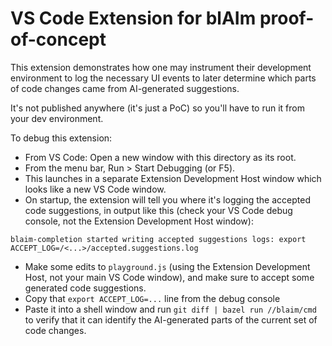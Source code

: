 # VS Code Extension for blAIm proof-of-concept

This extension demonstrates how one may instrument their development environment to log the necessary UI events to later determine which parts of code changes came from AI-generated suggestions.

It's not published anywhere (it's just a PoC) so you'll have to run it from your dev environment.

To debug this extension:
- From VS Code: Open a new window with this directory as its root.
- From the menu bar, Run > Start Debugging (or F5).
- This launches in a separate Extension Development Host window which looks like a new VS Code window.
- On startup, the extension will tell you where it's logging the accepted code suggestions, in output like this (check your VS Code debug console, not the Extension Development Host window):

``
blaim-completion started
writing accepted suggestions logs: export ACCEPT_LOG=/<...>/accepted.suggestions.log
``

- Make some edits to `playground.js` (using the Extension Development Host, not your main VS Code window), and make sure to accept some generated code suggestions.
- Copy that `export ACCEPT_LOG=...` line from the debug console
- Paste it into a shell window and run `git diff | bazel run //blaim/cmd` to verify that it can identify the AI-generated parts of the current set of code changes.

